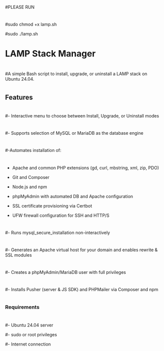 #PLEASE RUN

#

#sudo chmod +x lamp.sh

#sudo ./lamp.sh

#

# LAMP Stack Manager

#

#A simple Bash script to install, upgrade, or uninstall a LAMP stack on Ubuntu 24.04.

#

## Features

#

#- Interactive menu to choose between Install, Upgrade, or Uninstall modes  

#

#- Supports selection of MySQL or MariaDB as the database engine  

#

#-Automates installation of:

#

 - Apache and common PHP extensions (gd, curl, mbstring, xml, zip, PDO)

 - Git and Composer

 - Node.js and npm

 - phpMyAdmin with automated DB and Apache configuration

 - SSL certificate provisioning via Certbot

 - UFW firewall configuration for SSH and HTTP/S  

#

#- Runs mysql_secure_installation non-interactively  

#

#- Generates an Apache virtual host for your domain and enables rewrite & SSL modules  

#

#- Creates a phpMyAdmin/MariaDB user with full privileges  

#

#- Installs Pusher (server & JS SDK) and PHPMailer via Composer and npm  

#

### Requirements

#

#- Ubuntu 24.04 server  

#- sudo or root privileges  

#- Internet connection  

#

